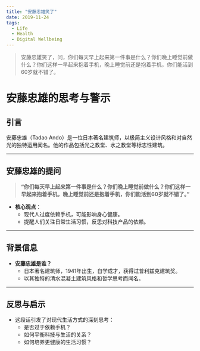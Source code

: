 ```yaml
---
title: "安藤忠雄笑了"
date: 2019-11-24
tags:
  - Life
  - Health
  - Digital Wellbeing
---
```


> 安藤忠雄笑了，问，你们每天早上起来第一件事是什么？你们晚上睡觉前做什么？你们这样一早起来抱着手机，晚上睡觉前还是抱着手机，你们能活到60岁就不错了。

# 安藤忠雄的思考与警示

## 引言
安藤忠雄（Tadao Ando）是一位日本著名建筑师，以极简主义设计风格和对自然光的独特运用闻名。他的作品包括光之教堂、水之教堂等标志性建筑。

---

## 安藤忠雄的提问
> **“你们每天早上起来第一件事是什么？你们晚上睡觉前做什么？你们这样一早起来抱着手机，晚上睡觉前还是抱着手机，你们能活到60岁就不错了。”**

- **核心观点**：
  - 现代人过度依赖手机，可能影响身心健康。
  - 提醒人们关注日常生活习惯，反思对科技产品的依赖。

---

## 背景信息
- **安藤忠雄是谁？**
  - 日本著名建筑师，1941年出生，自学成才，获得过普利兹克建筑奖。
  - 以其独特的清水混凝土建筑风格和哲学思考而闻名。

---

## 反思与启示
- 这段话引发了对现代生活方式的深刻思考：
  - 是否过于依赖手机？
  - 如何平衡科技与生活的关系？
  - 如何培养更健康的生活习惯？


